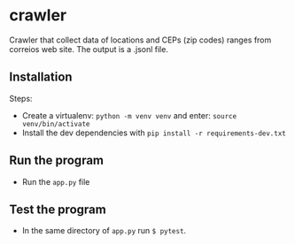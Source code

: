 # crawler
Crawler that collect data of locations and CEPs (zip codes) ranges from correios web site. The output is a .jsonl file.

## Installation
Steps:
* Create a virtualenv: `python -m venv venv` and enter: `source venv/bin/activate`
* Install the dev dependencies with `pip install -r requirements-dev.txt`

## Run the program
* Run the `app.py` file

## Test the program
* In the same directory of `app.py` run `$ pytest`. 
